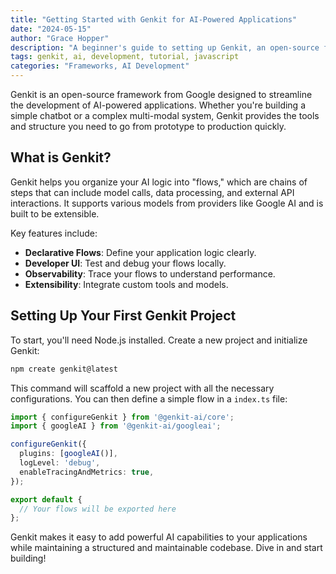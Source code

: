 ```yaml
---
title: "Getting Started with Genkit for AI-Powered Applications"
date: "2024-05-15"
author: "Grace Hopper"
description: "A beginner's guide to setting up Genkit, an open-source framework from Google for building production-ready AI applications with ease."
tags: genkit, ai, development, tutorial, javascript
categories: "Frameworks, AI Development"
---
```


Genkit is an open-source framework from Google designed to streamline the development of AI-powered applications. Whether you're building a simple chatbot or a complex multi-modal system, Genkit provides the tools and structure you need to go from prototype to production quickly.

## What is Genkit?

Genkit helps you organize your AI logic into "flows," which are chains of steps that can include model calls, data processing, and external API interactions. It supports various models from providers like Google AI and is built to be extensible.

Key features include:
*   **Declarative Flows**: Define your application logic clearly.
*   **Developer UI**: Test and debug your flows locally.
*   **Observability**: Trace your flows to understand performance.
*   **Extensibility**: Integrate custom tools and models.

## Setting Up Your First Genkit Project

To start, you'll need Node.js installed. Create a new project and initialize Genkit:

```bash
npm create genkit@latest
```

This command will scaffold a new project with all the necessary configurations. You can then define a simple flow in a `index.ts` file:

```typescript
import { configureGenkit } from '@genkit-ai/core';
import { googleAI } from '@genkit-ai/googleai';

configureGenkit({
  plugins: [googleAI()],
  logLevel: 'debug',
  enableTracingAndMetrics: true,
});

export default {
  // Your flows will be exported here
};
```

Genkit makes it easy to add powerful AI capabilities to your applications while maintaining a structured and maintainable codebase. Dive in and start building!
